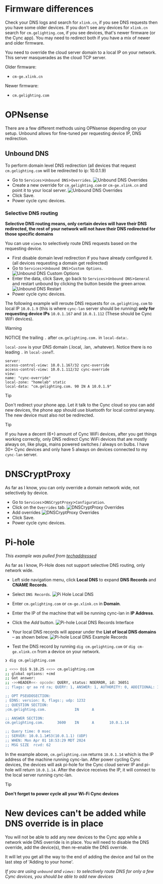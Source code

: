 # Firmware differences

Check your DNS logs and search for `xlink.cn`, if you see DNS requests 
then you have some older devices. If you don't see any devices for `xlink.cn` search for `cm.gelighting.com`, 
if you see devices, that's newer firmware (or the Cync app). You may need to redirect both if you have a mix of newer and older firmware.

You need to override the cloud server domain to a local IP on your network. This server masquerades as the cloud TCP server.

Older firmware:
 - `cm-ge.xlink.cn`

Newer firmware:
 - `cm.gelighting.com`


# OPNsense
There are a few different methods using OPNsense depending on your setup. Unbound allows for fine-tuned per 
requesting device IP, DNS redirection.

## Unbound DNS
To perform domain level DNS redirection (all devices that request `cm.gelighting.com` will be redirected to ip: 10.0.1.9)

- Go to `Services`>`Unbound DNS`>`Overrides`.
![Unbound DNS Overrides](./assets/opnsense_unbound_host_overrides_.png)
- Create a new override for `cm.gelighting.com` or `cm-ge.xlink.cn` and point it to your local server.
![Unbound DNS Overrides](./assets/opnsense_unbound_edit_host_overrides.png)
- Click Save.
- Power cycle cync devices.

### Selective DNS routing
**Selective DNS routing means, only certain devies will have their DNS redirected, the rest of your network will not have their DNS redirected for those specific domains**

You can use `views` to selectively route DNS requests based on the requesting device.

- First disable domain level redirection if you have already configured it. (all devices requesting a domain get redirected)
- Go to `Services`>`Unbound DNS`>`Custom Options`.
![Unbound DNS Custom Options](./assets/opnsense_unbound_custom_options.png)
- Enter the data, click Save, go back to `Services`>`Unbound DNS`>`General` and restart unbound by clicking the button beside the green arrow.
![Unbound DNS Restart](./assets/opnsense_unbound_restart.png)
- Power cycle cync devices.

The following example will reroute DNS requests for `cm.gelighting.com` to local IP `10.0.1.9` (this is where `cync-lan` server should be running) **only for requesting device IPs** `10.0.1.167` and `10.0.1.112` (These should be Cync WiFi devices).


>[!WARNING]
> NOTICE the trailing `.` after `cm.gelighting.com.` in `local-data:`.
> 
> `local-zone` is your DNS domain (.local, .lan, .whatever). Notice there is no leading `.` in `local-zone`!!.

```
server:
access-control-view: 10.0.1.167/32 cync-override
access-control-view: 10.0.1.112/32 cync-override
view:
name: "cync-override"
local-zone: "homelab" static
local-data: "cm.gelighting.com. 90 IN A 10.0.1.9"
```

>[!TIP]
> Don't redirect your phone app. Let it talk to the Cync cloud so you can add new devices, the phone app 
> should use bluetooth for local control anyway. The new device must also not be redirected.

>[!TIP]
> If you have a decent (6+) amount of Cync WiFi devices, after you get things working correctly,
> only DNS redirect Cync WiFi devices that are mostly always on, like plugs, mains powered switches / always on bulbs.
> I have 30+ Cync devices and only have 5 always on devices connected to my `cync-lan` server.

# DNSCryptProxy
As far as I know, you can only override a domain network wide, not selectively by device.

- Go to `Services`>`DNSCryptProxy`>`Configuration`.
- Click on the `Overrides` tab.
![DNSCryptProxy Overrides](./assets/opnsense_dnscrypt_overrides.png)
- Add overrides
![DNSCryptProxy Overrides](./assets/opnsense_dnscrypt_edit_overrides.png)
- Click Save.
- Power cycle cync devices.


# Pi-hole
*This example was pulled from [techaddressed](https://www.techaddressed.com/tutorials/using-pi-hole-local-dns/)*

As far as I know, Pi-Hole does not support selective DNS routing, only network wide.

- Left side navigation menu, click **Local DNS** to expand **DNS Records** and **CNAME Records**. 
- Select `DNS Records`.
![Pi Hole Local DNS](./assets/pi-hole-local-dns-menu-items.webp)

- Enter `cm.gelighting.com` or `cm-ge.xlink.cn` in **Domain**.
- Enter the IP of the machine that will be running cync-lan in **IP Address**. 
- Click the *Add* button.
![Pi-hole Local DNS Records Interface](./assets/pi-hole-local-dns-interface.webp)

- Your local DNS records will appear under the **List of local DNS domains** – as shown below.
![Pi-hole Local DNS Example Records](./assets/pi-hole-local-dns-examples.webp)

- Test the DNS record by running `dig cm.gelighting.com` or `dig cm-ge.xlink.cn` from a device on your network.
```bash
❯ dig cm.gelighting.com

; <<>> DiG 9.18.25 <<>> cm.gelighting.com
;; global options: +cmd
;; Got answer:
;; ->>HEADER<<- opcode: QUERY, status: NOERROR, id: 36051
;; flags: qr aa rd ra; QUERY: 1, ANSWER: 1, AUTHORITY: 0, ADDITIONAL: 1

;; OPT PSEUDOSECTION:
; EDNS: version: 0, flags:; udp: 1232
;; QUESTION SECTION:
;cm.gelighting.com.             IN      A

;; ANSWER SECTION:
cm.gelighting.com.      3600    IN      A       10.0.1.14

;; Query time: 0 msec
;; SERVER: 10.0.1.1#53(10.0.1.1) (UDP)
;; WHEN: Mon Apr 01 18:53:29 MDT 2024
;; MSG SIZE  rcvd: 62
```
In the example above, `cm.gelighting.com` returns `10.0.1.14` which is the IP address of the machine running cync-lan. 
After power cycling Cync devices, the devices will ask pi-hole for the Cync cloud server IP and pi-hole will return `10.0.1.14`.
After the device receives the IP, it will connect to the local server running cync-lan.

>[!TIP]
> **Don't forget to power cycle all your Wi-Fi Cync devices**

# New devices can't be added while DNS override is in place
You will not be able to add any new devices to the Cync app while a network wide DNS override is in place.
You will need to disable the DNS override, add the device(s), then re-enable the DNS override.

It will let you get all the way to the end of adding the device and fail on the last step of 'Adding to your home'.

*If you are using `unbound` and `views:` to selectively route DNS for only a few Cync devices, you should be able to add new devices*